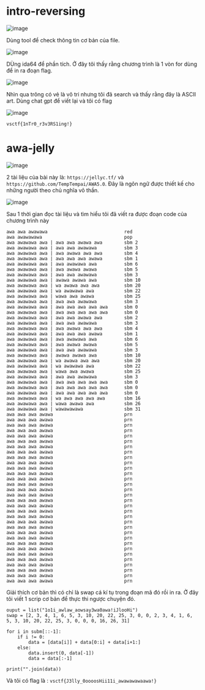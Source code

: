 # intro-reversing

![image](https://github.com/LDV-SpaceK/vsCTF2024/assets/138242812/7f296cbe-122d-4a26-b39a-8e25e2df19e8)

Dùng tool để check thông tin cơ bản của file.

![image](https://github.com/LDV-SpaceK/vsCTF2024/assets/138242812/d47ead49-37f0-427b-8f72-db6c642a91cc)

DÙng ida64 để phần tích. Ở đây tôi thấy rằng chương trình là 1 vòn for dùng để in ra đoạn flag. 

![image](https://github.com/LDV-SpaceK/vsCTF2024/assets/138242812/89d548ff-3544-467b-87b6-97b95d299b66)

Nhìn qua trông có vẻ là vô tri nhưng tôi đã search và thấy rằng đây là ASCII art. Dùng chat gpt để viết lại và tôi có flag 

![image](https://github.com/LDV-SpaceK/vsCTF2024/assets/138242812/38d5cecf-e516-4262-8bb2-7ac2b21098c3)

 `vsctf{1nTr0_r3v3RS1ing!}`

# awa-jelly

![image](https://github.com/LDV-SpaceK/vsCTF2024/assets/138242812/f012af1f-f931-40d1-8b0f-069dc8098dd0)

2 tài liệu của bài này là: `https://jellyc.tf/` và `https://github.com/TempTempai/AWA5.0`. Đây là ngôn ngữ được thiết kế cho những người theo chủ nghĩa vô thần.

![image](https://github.com/LDV-SpaceK/vsCTF2024/assets/138242812/48d85fb3-2586-482b-93aa-fdca6071082e)

Sau 1 thời gian đọc tài liệu và tìm hiểu tôi đã viết ra được đoạn code của chương trình này

```
awa awa awawawa                            red     
awa awawawawa                              pop      
awa awawawa awa | awa awa awawa awa        sbm 2   
awa awawawa awa | awa awa awawawa          sbm 3    
awa awawawa awa | awa awawa awa awa        sbm 4   
awa awawawa awa | awa awa awa awawa        sbm 1
awa awawawa awa | awa awawawa awa          sbm 6
awa awawawa awa | awa awawa awawa          sbm 5
awa awawawa awa | awa awa awawawa          sbm 3
awa awawawa awa | awawa awawa awa          sbm 10
awa awawawa awa | wa awawa awa awa         sbm 20
awa awawawa awa | wa awawawa awa           sbm 22
awa awawawa awa | wawa awa awawa           sbm 25
awa awawawa awa | awa awa awawawa          sbm 3
awa awawawa awa | awa awa awa awa awa      sbm 0
awa awawawa awa | awa awa awa awa awa      sbm 0
awa awawawa awa | awa awa awawa awa        sbm 2
awa awawawa awa | awa awa awawawa          sbm 3
awa awawawa awa | awa awawa awa awa        sbm 4
awa awawawa awa | awa awa awa awawa        sbm 1
awa awawawa awa | awa awawawa awa          sbm 6
awa awawawa awa | awa awawa awawa          sbm 5
awa awawawa awa | awa awa awawawa          sbm 3
awa awawawa awa | awawa awawa awa          sbm 10
awa awawawa awa | wa awawa awa awa         sbm 20
awa awawawa awa | wa awawawa awa           sbm 22
awa awawawa awa | wawa awa awawa           sbm 25
awa awawawa awa | awa awa awawawa          sbm 3
awa awawawa awa | awa awa awa awa awa      sbm 0
awa awawawa awa | awa awa awa awa awa      sbm 0
awa awawawa awa | awa awa awa awa awa      sbm 0
awa awawawa awa | wa awa awa awa awa       sbm 16
awa awawawa awa | wawa awawa awa           sbm 26
awa awawawa awa | wawawawawa               sbm 31
awa awa awa awawa                          prn       
awa awa awa awawa                          prn       
awa awa awa awawa                          prn       
awa awa awa awawa                          prn
awa awa awa awawa                          prn
awa awa awa awawa                          prn
awa awa awa awawa                          prn
awa awa awa awawa                          prn
awa awa awa awawa                          prn
awa awa awa awawa                          prn
awa awa awa awawa                          prn
awa awa awa awawa                          prn
awa awa awa awawa                          prn
awa awa awa awawa                          prn
awa awa awa awawa                          prn
awa awa awa awawa                          prn
awa awa awa awawa                          prn
awa awa awa awawa                          prn
awa awa awa awawa                          prn
awa awa awa awawa                          prn
awa awa awa awawa                          prn
awa awa awa awawa                          prn
awa awa awa awawa                          prn
awa awa awa awawa                          prn
awa awa awa awawa                          prn
awa awa awa awawa                          prn
awa awa awa awawa                          prn
awa awa awa awawa                          prn
awa awa awa awawa                          prn
awa awa awa awawa                          prn
awa awa awa awawa                          prn
awa awa awa awawa                          prn
```

Giải thích cơ bản thì có chỉ là swap cá kí tụ trong đoạn mã đó rồi in ra. Ở đây tôi viết 1 scrip cơ bản để thực thi ngược chuyện đó. 

```
ouput = list("1o1i_awlaw_aowsay3wa0awa!iJlooHi")
swap = [2, 3, 4, 1, 6, 5, 3, 10, 20, 22, 25, 3, 0, 0, 2, 3, 4, 1, 6, 5, 3, 10, 20, 22, 25, 3, 0, 0, 0, 16, 26, 31]

for i in subm[::-1]:
    if i != 0:
        data = [data[i]] + data[0:i] + data[i+1:]
    else:
        data.insert(0, data[-1])
        data = data[:-1]

print("".join(data))

```
Và tôi có flag là : `vsctf{J3lly_0oooosHii11i_awawawawaawa!}`



 
